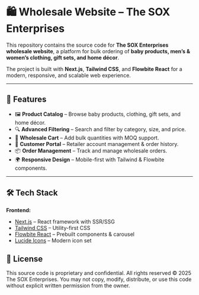 # 🛍️ Wholesale Website – The SOX Enterprises

This repository contains the source code for **The SOX Enterprises wholesale website**, a platform for bulk ordering of **baby products, men’s & women’s clothing, gift sets, and home décor**.

The project is built with **Next.js**, **Tailwind CSS**, and **Flowbite React** for a modern, responsive, and scalable web experience.

---

## 🚀 Features

- 🖼️ **Product Catalog** – Browse baby products, clothing, gift sets, and home décor.
- 🔍 **Advanced Filtering** – Search and filter by category, size, and price.
- 🛒 **Wholesale Cart** – Add bulk quantities with MOQ support.
- 👤 **Customer Portal** – Retailer account management & order history.
- 📦 **Order Management** – Track and manage wholesale orders.
- 🌍 **Responsive Design** – Mobile-first with Tailwind & Flowbite components.

---

## 🛠️ Tech Stack

**Frontend:**

- [Next.js](https://nextjs.org/) – React framework with SSR/SSG
- [Tailwind CSS](https://tailwindcss.com/) – Utility-first CSS
- [Flowbite React](https://flowbite-react.com/) – Prebuilt components & carousel
- [Lucide Icons](https://lucide.dev/) – Modern icon set

## 📜 License

This source code is proprietary and confidential.
All rights reserved © 2025 The SOX Enterprises.
You may not copy, modify, distribute, or use this code without explicit written permission from the owner.

